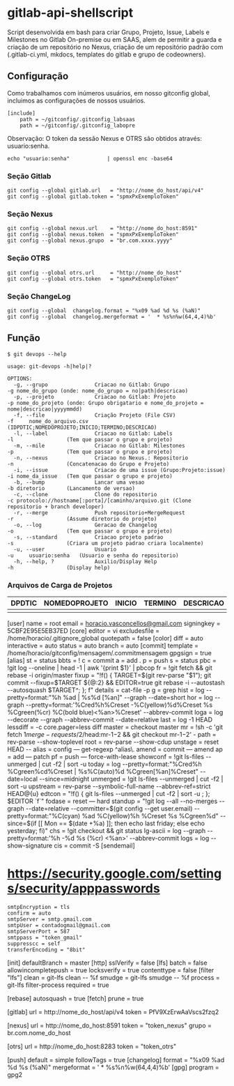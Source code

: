 # gitlab-api-shellscript
Script desenvolvida em bash para criar Grupo, Projeto, Issue, Labels e Milestones no Gitlab On-premise ou em SAAS, alem de permitir a guarda e criação de um repositório no Nexus, criação de um repositório padrão com (.gitlab-ci.yml, mkdocs,  templates do gitlab e grupo de codeowners).

## Configuração
Como trabalhamos com inúmeros usuários, em nosso gitconfig global, incluimos as configurações de nossos usuários.
```
[include]
    path = ~/gitconfig/.gitconfig_labsaas
    path = ~/gitconfig/.gitconfig_labopre
```

Observação: O token da sessão Nexus e OTRS são obtidos através: usuario:senha.

```
echo "usuario:senha"            | openssl enc -base64
```

### Seção Gitlab
```
git config --global gitlab.url   = "http://nome_do_host/api/v4"
git config --global gitlab.token = "spmxPxExemploToken"
```
### Seção Nexus
```
git config --global nexus.url    = "http://nome_do_host:8591"
git config --global nexus.token  = "spmxPxExemploToken"
git config --global nexus.grupo  = "br.com.xxxx.yyyy"
```

### Seção OTRS
```
git config --global otrs.url     = "http://nome_do_host"
git config --global otrs.token   = "spmxPxExemploToken"
```
### Seção ChangeLog
```
git config --global  changelog.format = "%x09 %ad %d %s (%aN)"
git config --global  changelog.mergeformat = '  * %s%n%w(64,4,4)%b'
```
## Função
```
$ git devops --help

usage: git-devops -h|help|?

OPTIONS:
  -g, --grupo               Criacao no Gitlab: Grupo                    -g nome_do_grupo (onde: nome_do_grupo = no|path|descricao)
  -p, --projeto             Criacao no Gitlab: Projeto                  -p nome_do_projeto (onde: Grupo obrigatario e nome_do_projeto = nome|descricao|yyyymmdd)
  -f, --file                Criação Projeto (File CSV)                  -f     nome_do_arquivo.csv (IDPDTIC;NOMEDOPROJETO;INICIO;TERMINO;DESCRICAO)
  -l, --label               Criacao no Gitlab: Labels                   -l                 (Tem que passar o grupo e projeto)
  -m, --mile                Criacao no Gitlab: Milestones               -p                 (Tem que passar o grupo e projeto)
  -n, --nexus               Criacao no Nexus.: Repositorio              -n                 (Concatenacao do Grupo e Projeto)
  -i, --issue               Criacao de uma issue (Grupo:Projeto:issue)  -i nome_da_issue   (Tem que passar o grupo e projeto)
  -b, --bump                Lancar uma vesao                            -b diretorio       (Lancamento de versao)
  -c, --clone               Clone do repositorio                        -c protocolo://hostname[:porta]/[caminho/arquivo.git (Clone repositorio + branch developer)
  -r, --merge               Push repositorio+MergeRequest               -r                 (Assume diretorio do projeto)
  -o, --log                 Geracao de Changelog                        -o                 (Tem que passar o grupo e projeto)
  -s, --standard            Criacao projeto padrao                      -s                 (Criara um projeto padrao criara localmente)
  -u, --user                Usuario                                     -u     usuario:senha   (Usuario e senha do repositorio)
  -h, --help, ?             Auxilio/Display Help                        -h                 (Display help)
```
### Arquivos de Carga de Projetos
| DPDTIC | NOMEDOPROJETO | INICIO | TERMINO | DESCRICAO |
| -----  | ---- | ---- | ---- | ---- | 
|        |      |      |      |      |


[user]
	name = root
	email = horacio.vasconcellos@gmail.com
	signingkey = 5CBF2E95E5EB37ED
[core]
	editor = vi
	excludesfile = /home/horacio/.gitignore_global
	quotepath = false
[color]
	diff = auto
	interactive = auto
	status = auto
	branch = auto
[commit]
	template = /home/horacio/gitconfig/mensagem/.commitmensagem
	gpgsign = true
[alias]
	st = status
	bbts = !
	c = commit
	a = add .
	p = push
	s = status
    pbc = !git log --oneline | head -1 | awk '{print $1}' | pbcop
	fr = !git fetch && git rebase -i origin/master
    fixup = "!f() { TARGET=$(git rev-parse "$1"); git commit --fixup=$TARGET ${@:2} && EDITOR=true git rebase -i --autostash --autosquash $TARGET^; }; f"
	details = cat-file -p
	g = grep
	hist = log --pretty=format:\"%h %ad | %s%d [%an]\" --graph --date=short
    hor  = log --graph --pretty=format:'%Cred%h%Creset -%C(yellow)%d%Creset %s %Cgreen(%cr) %C(bold blue)<%an>%Creset' --abbrev-commit
    loga = log --decorate --graph --abbrev-commit --date=relative
	last = log -1 HEAD
    lessdiff = -c core.pager=less diff
	master = checkout master
    mr = !sh -c 'git fetch $1 merge-requests/$2/head:mr-$1-$2 && git checkout mr-$1-$2' -
	path = rev-parse --show-toplevel
	root = rev-parse --show-cdup
	unstage = reset HEAD --
	alias = config — get-regexp ^alias\\.
	amend = commit — amend
	ap = add — patch
	pf = push — force-with-lease
	showconf = !git ls-files --unmerged | cut -f2 | sort -u
	today = log --pretty=format:\"%Cred%h %Cgreen%cd%Creset | %s%C(auto)%d %Cgreen[%an]%Creset\" --date=local --since=midnight
	unmerged = !git ls-files --unmerged | cut -f2 | sort -u
	upstream = rev-parse --symbolic-full-name --abbrev-ref=strict HEAD@{u}
	edtcon = "!f() { git ls-files --unmerged | cut -f2 | sort -u ; }; $EDITOR `f`"
	fodase = reset — hard
	standup = "!git log --all --no-merges --graph --date=relative --committer=$(git config --get user.email) --pretty=format:\"%C(cyan) %ad %C(yellow)%h %Creset %s %Cgreen%d\" --since=$(if [[ Mon == $(date +%a) ]]; then echo last friday; else echo yesterday; fi)"
	chs = !git checkout && git status
	lg-ascii = log --graph --pretty=format:'%h -%d %s (%cr) <%an>' --abbrev-commit
	logs = log --show-signature
	cis = commit -S
[sendemail]
  # https://security.google.com/settings/security/apppasswords
	smtpEncryption = tls
	confirm = auto
	smtpServer = smtp.gmail.com
	smtpUser = contadogmail@gmail.com
	smtpServerPort = 587
	smtppass = "token_gmail"
	suppresscc = self
    transferEncoding = "8bit"
[init]
	defaultBranch = master
[http]
	sslVerify = false
[lfs]
	batch = false
	allowincompletepush = true
	locksverify = true
	contenttype = false
[filter "lfs"]
	clean = git-lfs clean -- %f
	smudge = git-lfs smudge -- %f
	process = git-lfs filter-process
	required = true
    
[rebase]
	autosquash = true
[fetch]
	prune = true
    
[gitlab]
	url = http://nome_do_host/api/v4
	token = PfV9XzErwAaVscs2fzq2

[nexus]
	url = http://nome_do_host:8591
	token = "token_nexus"
	grupo = br.com.nome_do_host
    
[otrs]
  url = http://nome_do_host:8283
  token = "token_otrs"

[push]
	default = simple
	followTags = true
[changelog]
        format = "%x09 %ad %d %s (%aN)"
        mergeformat = '  * %s%n%w(64,4,4)%b'
[gpg]
	program = gpg2

